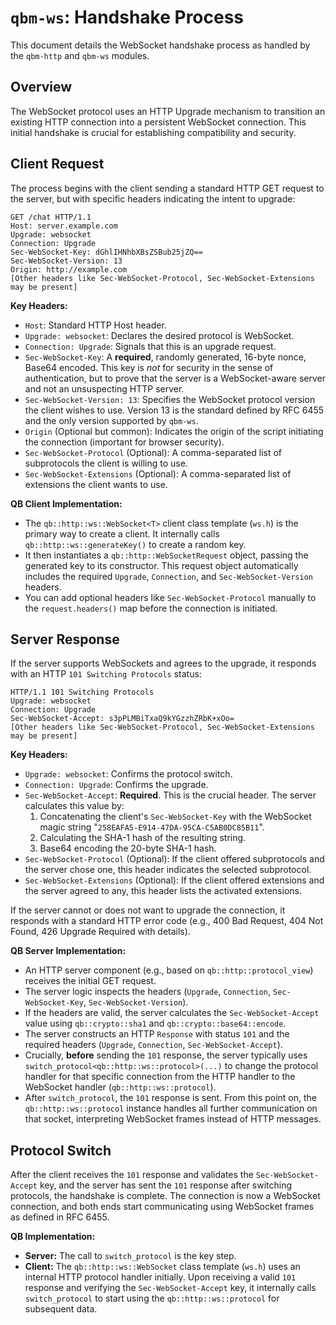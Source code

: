 # `qbm-ws`: Handshake Process

This document details the WebSocket handshake process as handled by the `qbm-http` and `qbm-ws` modules.

## Overview

The WebSocket protocol uses an HTTP Upgrade mechanism to transition an existing HTTP connection into a persistent WebSocket connection. This initial handshake is crucial for establishing compatibility and security.

## Client Request

The process begins with the client sending a standard HTTP GET request to the server, but with specific headers indicating the intent to upgrade:

```http
GET /chat HTTP/1.1
Host: server.example.com
Upgrade: websocket
Connection: Upgrade
Sec-WebSocket-Key: dGhlIHNhbXBsZSBub25jZQ==
Sec-WebSocket-Version: 13
Origin: http://example.com
[Other headers like Sec-WebSocket-Protocol, Sec-WebSocket-Extensions may be present]
```

**Key Headers:**

*   `Host`: Standard HTTP Host header.
*   `Upgrade: websocket`: Declares the desired protocol is WebSocket.
*   `Connection: Upgrade`: Signals that this is an upgrade request.
*   `Sec-WebSocket-Key`: A **required**, randomly generated, 16-byte nonce, Base64 encoded. This key is *not* for security in the sense of authentication, but to prove that the server is a WebSocket-aware server and not an unsuspecting HTTP server.
*   `Sec-WebSocket-Version: 13`: Specifies the WebSocket protocol version the client wishes to use. Version 13 is the standard defined by RFC 6455 and the only version supported by `qbm-ws`.
*   `Origin` (Optional but common): Indicates the origin of the script initiating the connection (important for browser security).
*   `Sec-WebSocket-Protocol` (Optional): A comma-separated list of subprotocols the client is willing to use.
*   `Sec-WebSocket-Extensions` (Optional): A comma-separated list of extensions the client wants to use.

**QB Client Implementation:**
*   The `qb::http::ws::WebSocket<T>` client class template (`ws.h`) is the primary way to create a client. It internally calls `qb::http::ws::generateKey()` to create a random key.
*   It then instantiates a `qb::http::WebSocketRequest` object, passing the generated key to its constructor. This request object automatically includes the required `Upgrade`, `Connection`, and `Sec-WebSocket-Version` headers.
*   You can add optional headers like `Sec-WebSocket-Protocol` manually to the `request.headers()` map before the connection is initiated.

## Server Response

If the server supports WebSockets and agrees to the upgrade, it responds with an HTTP `101 Switching Protocols` status:

```http
HTTP/1.1 101 Switching Protocols
Upgrade: websocket
Connection: Upgrade
Sec-WebSocket-Accept: s3pPLMBiTxaQ9kYGzzhZRbK+xOo=
[Other headers like Sec-WebSocket-Protocol, Sec-WebSocket-Extensions may be present]
```

**Key Headers:**

*   `Upgrade: websocket`: Confirms the protocol switch.
*   `Connection: Upgrade`: Confirms the upgrade.
*   `Sec-WebSocket-Accept`: **Required**. This is the crucial header. The server calculates this value by:
    1.  Concatenating the client's `Sec-WebSocket-Key` with the WebSocket magic string "`258EAFA5-E914-47DA-95CA-C5AB0DC85B11`".
    2.  Calculating the SHA-1 hash of the resulting string.
    3.  Base64 encoding the 20-byte SHA-1 hash.
*   `Sec-WebSocket-Protocol` (Optional): If the client offered subprotocols and the server chose one, this header indicates the selected subprotocol.
*   `Sec-WebSocket-Extensions` (Optional): If the client offered extensions and the server agreed to any, this header lists the activated extensions.

If the server cannot or does not want to upgrade the connection, it responds with a standard HTTP error code (e.g., 400 Bad Request, 404 Not Found, 426 Upgrade Required with details).

**QB Server Implementation:**
*   An HTTP server component (e.g., based on `qb::http::protocol_view`) receives the initial GET request.
*   The server logic inspects the headers (`Upgrade`, `Connection`, `Sec-WebSocket-Key`, `Sec-WebSocket-Version`).
*   If the headers are valid, the server calculates the `Sec-WebSocket-Accept` value using `qb::crypto::sha1` and `qb::crypto::base64::encode`.
*   The server constructs an HTTP `Response` with status `101` and the required headers (`Upgrade`, `Connection`, `Sec-WebSocket-Accept`).
*   Crucially, **before** sending the `101` response, the server typically uses `switch_protocol<qb::http::ws::protocol>(...)` to change the protocol handler for that specific connection from the HTTP handler to the WebSocket handler (`qb::http::ws::protocol`).
*   After `switch_protocol`, the `101` response is sent. From this point on, the `qb::http::ws::protocol` instance handles all further communication on that socket, interpreting WebSocket frames instead of HTTP messages.

## Protocol Switch

After the client receives the `101` response and validates the `Sec-WebSocket-Accept` key, and the server has sent the `101` response after switching protocols, the handshake is complete. The connection is now a WebSocket connection, and both ends start communicating using WebSocket frames as defined in RFC 6455.

**QB Implementation:**
*   **Server:** The call to `switch_protocol` is the key step.
*   **Client:** The `qb::http::ws::WebSocket` class template (`ws.h`) uses an internal HTTP protocol handler initially. Upon receiving a valid `101` response and verifying the `Sec-WebSocket-Accept` key, it internally calls `switch_protocol` to start using the `qb::http::ws::protocol` for subsequent data. 